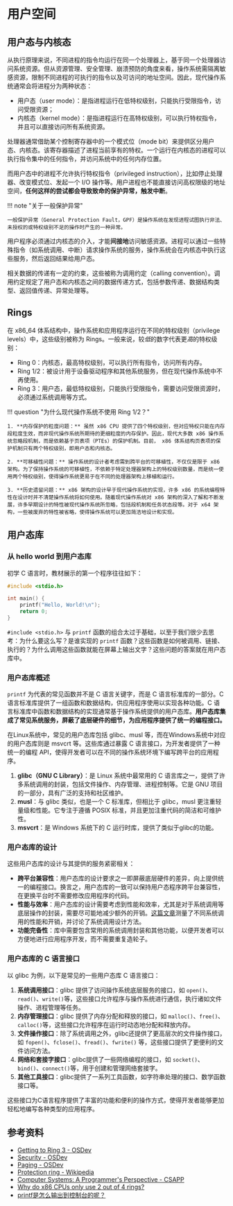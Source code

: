 # 用户空间

## 用户态与内核态

从执行原理来说，不同进程的指令均运行在同一个处理器上，基于同一个处理器访问系统资源。但从资源管理、安全管理、崩溃预防的角度来看，操作系统需隔离敏感资源，限制不同进程的可执行的指令以及可访问的地址空间。因此，现代操作系统通常会将进程分为两种状态：

- 用户态（user mode）：是指进程运行在低特权级别，只能执行受限指令，访问受限资源；
- 内核态（kernel mode）：是指进程运行在高特权级别，可以执行特权指令，并且可以直接访问所有系统资源。

处理器通常借助某个控制寄存器中的一个模式位（mode bit）来提供区分用户态、内核态。该寄存器描述了进程当前享有的特权。一个运行在内核态的进程可以执行指令集中的任何指令，并访问系统中的任何内存位置。

而用户态中的进程不允许执行特权指令（privileged instruction），比如停止处理器、改变模式位、发起一个 I/O 操作等。用户进程也不能直接访问高权限级的地址空间，**任何这样的尝试都会导致致命的保护异常，触发中断**。

!!! note "关于一般保护异常"

    一般保护异常（General Protection Fault，GPF）是操作系统在发现进程试图执行非法、未授权的或特权级别不足的操作时产生的一种异常。

用户程序必须通过内核态的介入，才能**间接地**访问敏感资源。进程可以通过一些特殊指令（如系统调用、中断）请求操作系统的服务，操作系统会在内核态中执行这些服务，然后返回结果给用户态。

相关数据的传递有一定的约束，这些被称为调用约定（calling convention）。调用约定规定了用户态和内核态之间的数据传递方式，包括参数传递、数据结构类型、返回值传递、异常处理等。

## Rings

在 x86_64 体系结构中，操作系统和应用程序运行在不同的特权级别（privilege levels）中，这些级别被称为 Rings。一般来说，较*低*的数字代表更*高*的特权级别：

- Ring 0：内核态，最高特权级别，可以执行所有指令，访问所有内存。
- Ring 1/2：被设计用于设备驱动程序和其他系统服务，但在现代操作系统中不再使用。
- Ring 3：用户态，最低特权级别，只能执行受限指令，需要访问受限资源时，必须通过系统调用等方式。

!!! question "为什么现代操作系统不使用 Ring 1/2？"

    1. **内存保护的粒度问题：** 虽然 x86 CPU 提供了四个特权级别，但对应特权只能在内存段粒度生效，而非现代操作系统所期待的更细粒度的内存保护。因此，现代大多数 x86 操作系统忽略段机制，而是依赖基于页表项（PTEs）的保护机制。目前， x86 体系结构页表项的保护机制只有两个特权级别，即用户态和内核态。

    2. **可移植性问题：** 操作系统的设计者考虑需到跨平台的可移植性，不仅仅是限于 x86 架构。为了保持操作系统的可移植性，不依赖于特定处理器架构上的特权级别数量，而是统一使用两个特权级别，使得操作系统更易于在不同的处理器架构上移植和运行。

    3. **历史遗留问题：** x86 架构的设计早于现代操作系统的实现，许多 x86 的系统编程特性在设计时并不清楚操作系统将如何使用。随着现代操作系统对 x86 架构的深入了解和不断发展，许多早期设计的特性被现代操作系统所忽略，包括段机制和任务状态段等。对于 x64 架构，一些被废弃的特性被省略，使得操作系统可以更加简洁地设计和实现。

## 用户态库

<!-- 简单介绍 glibc / musl / msvcrt 等用户态库、暴露的 C 语言接口、为什么需要这样的设计等，参考实验任务文档中进行补充，重点讲解和科普 Linux 用户进程的生命周期 -->

### 从 hello world 到用户态库

初学 C 语言时，教材展示的第一个程序往往如下：

```c
#include <stdio.h>

int main() {
    printf("Hello, World!\n");
    return 0;
}
```

`#include <stdio.h>` 与 `printf` 函数的组合太过于基础，以至于我们很少去思考：为什么要这么写？是谁实现的 `printf` 函数？这些函数是如何被调用、链接、执行的？为什么调用这些函数就能在屏幕上输出文字？这些问题的答案就在用户态库中。

### 用户态库概述

`printf`  为代表的常见函数并不是 C 语言关键字，而是 C 语言标准库的一部分。C 语言标准库提供了一组函数和数据结构，供应用程序使用以实现各种功能。C 语言标准库中函数和数据结构的实现通常基于操作系统提供的用户态库。**用户态库集成了常见系统服务，屏蔽了底层硬件的细节，为应用程序提供了统一的编程接口。**

在Linux系统中，常见的用户态库包括 glibc、musl 等，而在Windows系统中对应的用户态库则是 msvcrt 等。这些库通过暴露 C 语言接口，为开发者提供了一种统一的编程 API，使得开发者可以在不同的操作系统环境下编写跨平台的应用程序。

1. **glibc（GNU C Library）**：是 Linux 系统中最常用的 C 语言库之一，提供了许多系统调用的封装，包括文件操作、内存管理、进程控制等。它是 GNU 项目的一部分，具有广泛的支持和社区维护。
2. **musl**：与 glibc 类似，也是一个 C 标准库，但相比于 glibc，musl 更注重轻量级和性能。它专注于遵循 POSIX 标准，并且更加注重代码的简洁和可维护性。
3. **msvcrt**：是 Windows 系统下的 C 运行时库，提供了类似于glibc的功能。

### 用户态库的设计

这些用户态库的设计与其提供的服务紧密相关：

- **跨平台兼容性**：用户态库的设计要求之一即屏蔽底层硬件的差异，向上提供统一的编程接口。换言之，用户态库的一致可以保持用户态程序跨平台兼容性，在更换平台时不需要修改应用程序的代码。
- **性能与效率**：用户态库的设计需要考虑到性能和效率，尤其是对于系统调用等底层操作的封装，需要尽可能地减少额外的开销。[这篇文章](http://arkanis.de/weblog/2017-01-05-measurements-of-system-call-performance-and-overhead)测量了不同系统调用的性能和开销，并讨论了系统调用设计方法。
- **功能完备性**：库中需要包含常用的系统调用封装和其他功能，以便开发者可以方便地进行应用程序开发，而不需要重复造轮子。

### 用户态库的 C 语言接口

以 glibc 为例，以下是常见的一些用户态库 C 语言接口：

1. **系统调用接口**：glibc 提供了访问操作系统底层服务的接口，如 `open()`、`read()`、`write()`等，这些接口允许程序与操作系统进行通信，执行诸如文件操作、进程管理等任务。
2. **内存管理接口**：glibc 提供了内存分配和释放的接口，如 `malloc()`、`free()`、`calloc()`等，这些接口允许程序在运行时动态地分配和释放内存。
3. **文件操作接口**：除了系统调用之外，glibc还提供了更高层次的文件操作接口，如 `fopen()`、`fclose()`、`fread()`、`fwrite()` 等，这些接口提供了更便利的文件访问方法。
4. **网络和套接字接口**：glibc提供了一些网络编程的接口，如 `socket()`、`bind()`、`connect()`等，用于创建和管理网络套接字。
5. **其他工具接口**：glibc提供了一系列工具函数，如字符串处理的接口、数学函数接口等。

这些接口为C语言程序提供了丰富的功能和便利的操作方式，使得开发者能够更加轻松地编写各种类型的应用程序。


## 参考资料

- [Getting to Ring 3 - OSDev](https://wiki.osdev.org/Getting_to_Ring_3)
- [Security - OSDev](https://wiki.osdev.org/Security)
- [Paging - OSDev](https://wiki.osdev.org/Paging)
- [Protection ring - Wikipedia](https://en.wikipedia.org/wiki/Protection_ring)
- [Computer Systems: A Programmer's Perspective - CSAPP](http://www.csapp.cs.cmu.edu/3e/home.html)
- [Why do x86 CPUs only use 2 out of 4 rings?](https://superuser.com/questions/1063420/why-do-x86-cpus-only-use-2-out-of-4-rings)
- [printf是怎么输出到控制台的呢？](https://www.zhihu.com/question/456916638/answer/3099313413)
